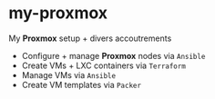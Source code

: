 # my-proxmox
My **Proxmox** setup + divers accoutrements

- Configure + manage **Proxmox** nodes via `Ansible`
- Create VMs + LXC containers via `Terraform`
- Manage VMs via `Ansible`
- Create VM templates via `Packer`
